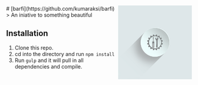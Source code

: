 <img src="icon.png" align="right" width="200px" height="200px" />
# [barfi](https://github.com/kumaraksi/barfi)
> An iniative to something beautiful

## Installation

1. Clone this repo.
2. cd into the directory and run `npm install`
3. Run `gulp` and it will pull in all dependencies and compile.